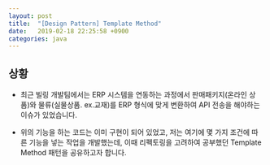 ```yaml
---
layout: post
title:  "[Design Pattern] Template Method"
date:   2019-02-18 22:25:58 +0900
categories: java
---
```


## 상황

  * 최근 빌링 개발팀에서는 ERP 시스템을 연동하는 과정에서 판매패키지(온라인 상품)와 물류(실물상품. ex.교재)를 ERP 형식에 맞게
  변환하여 API 전송을 해야하는 이슈가 있었습니다.
  
  * 위의 기능을 하는 코드는 이미 구현이 되어 있었고, 저는 여기에 몇 가지 조건에 따른 기능을 넣는 작업을 개발했는데, 이때 
   리펙토링을 고려하여 공부했던 Template Method 패턴을 공유하고자 합니다.

